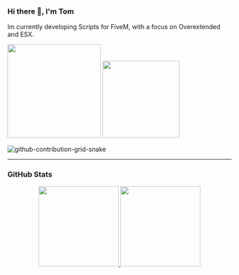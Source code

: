 

### Hi there 👋, I'm Tom

Im currently developing Scripts for FiveM, with a focus on Overextended and ESX.


<a href="https://github.com/1OSaft" style="text-decoration: None;"><img src="https://img.shields.io/badge/Editor-Visual%20studio%20code-%23007ACC?style=for-the-badge&logo=visualstudiocode" width="210">
<a/> <a href="https://github.com/1OSaft" style="text-decoration: None;"><img src="https://img.shields.io/badge/Main%20Language-Lua-3776AB?style=for-the-badge&logo=lua" width="173"><a/>


<div> 

  ![github-contribution-grid-snake](https://user-images.githubusercontent.com/39227403/174198514-9fbf7789-f964-4f50-b147-cbd570889396.svg)
 
</div>

----------------------------------------------------------------

### GitHub Stats

<p align="center">
<a href="https://github.com/1OSaft">
  <img height="180em" src="https://github-readme-stats-eight-theta.vercel.app/api?username=1OSaft&show_icons=true&theme=algolia&include_all_commits=true&count_private=true"/>
  <img height="180em" src="https://github-readme-stats-eight-theta.vercel.app/api/top-langs/?username=1OSaft&layout=compact&langs_count=8&theme=algolia"/>
</a>
</p>
